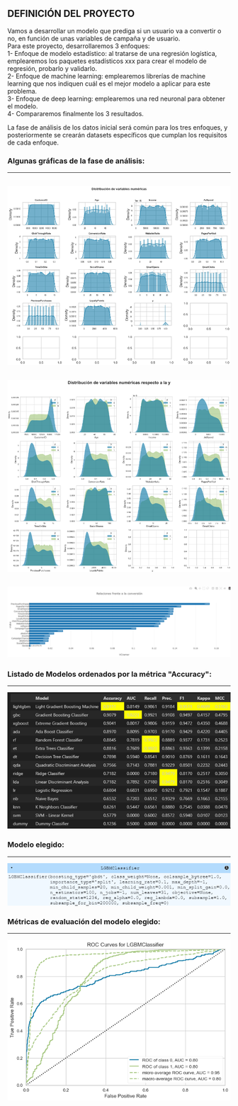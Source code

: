 ## DEFINICIÓN DEL PROYECTO<BR>
Vamos a desarrollar un modelo que prediga si un usuario va a convertir o no, en función de unas variables de campaña y de usuario. <br>
Para este proyecto, desarrollaremos 3 enfoques: <br>
1- Enfoque de modelo estadístico: al tratarse de una regresión logística, emplearemos los paquetes estadísticos xxx para crear el modelo de regresión, probarlo y validarlo. <br>
2- Enfoque de machine learning: emplearemos librerías de machine learning que nos indiquen cuál es el mejor modelo a aplicar para este problema. <br>
3- Enfoque de deep learning: emplearemos una red neuronal para obtener el modelo. <br>
4- Compararemos finalmente los 3 resultados. <br>

La fase de análisis de los datos inicial será común para los tres enfoques, y posteriormente se crearán datasets específicos que cumplan los requisitos de cada enfoque. <br>

### Algunas gráficas de la fase de análisis: ###
---
![ Distribución de variables numéricas](https://github.com/ricardoserra74/DataScience/blob/main/modelos_propension_compra/img/analisis1.png) <br>
---
![ Distribución de variables numéricas respecto a la y](https://github.com/ricardoserra74/DataScience/blob/main/modelos_propension_compra/img/analisis2.png) <br>
---
![ Relaciones de las variables con la variable y](https://github.com/ricardoserra74/DataScience/blob/main/modelos_propension_compra/img/analisis3.png) <br>
---

### Listado de Modelos ordenados por la métrica "Accuracy": ###
---
![ Distintos modelos](https://github.com/ricardoserra74/DataScience/blob/main/modelos_propension_compra/img/models1.png) <br>

### Modelo elegido: ###
---
![ Modelo LGBM Classifier](https://github.com/ricardoserra74/DataScience/blob/main/modelos_propension_compra/img/models2.png) <br>

### Métricas de evaluación del modelo elegido: ###
---
![ Curva ROC](https://github.com/ricardoserra74/DataScience/blob/main/modelos_propension_compra/img/models3.png) <br>
